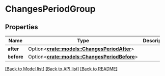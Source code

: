 # ChangesPeriodGroup

## Properties

Name | Type | Description | Notes
------------ | ------------- | ------------- | -------------
**after** | Option<[**crate::models::ChangesPeriodAfter**](changes.After.md)> |  | [optional]
**before** | Option<[**crate::models::ChangesPeriodBefore**](changes.Before.md)> |  | [optional]

[[Back to Model list]](./README.md#documentation-for-models) [[Back to API list]](./README.md#documentation-for-api-endpoints) [[Back to README]](../README.md)
